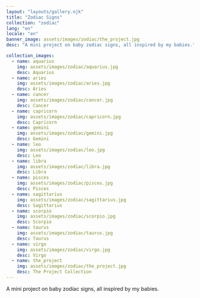```yaml
---
layout: "layouts/gallery.njk"
title: "Zodiac Signs"
collection: "zodiac"
lang: "en"
locale: "en"
banner_image: assets/images/zodiac/the_project.jpg
desc: "A mini project on baby zodiac signs, all inspired by my babies."

collection_images:
  - name: aquarius
    img: assets/images/zodiac/aquarius.jpg
    desc: Aquarius
  - name: aries
    img: assets/images/zodiac/aries.jpg
    desc: Aries
  - name: cancer
    img: assets/images/zodiac/cancer.jpg
    desc: Cancer
  - name: capricorn
    img: assets/images/zodiac/capricorn.jpg
    desc: Capricorn
  - name: gemini
    img: assets/images/zodiac/gemini.jpg
    desc: Gemini
  - name: leo
    img: assets/images/zodiac/leo.jpg
    desc: Leo
  - name: libra
    img: assets/images/zodiac/libra.jpg
    desc: Libra
  - name: pisces
    img: assets/images/zodiac/pisces.jpg
    desc: Pisces
  - name: sagittarius
    img: assets/images/zodiac/sagittarius.jpg
    desc: Sagittarius
  - name: scorpio
    img: assets/images/zodiac/scorpio.jpg
    desc: Scorpio
  - name: taurus
    img: assets/images/zodiac/taurus.jpg
    desc: Taurus
  - name: virgo
    img: assets/images/zodiac/virgo.jpg
    desc: Virgo
  - name: the_project
    img: assets/images/zodiac/the_project.jpg
    desc: The Project Collection
---
```


A mini project on baby zodiac signs, all inspired by my babies.
